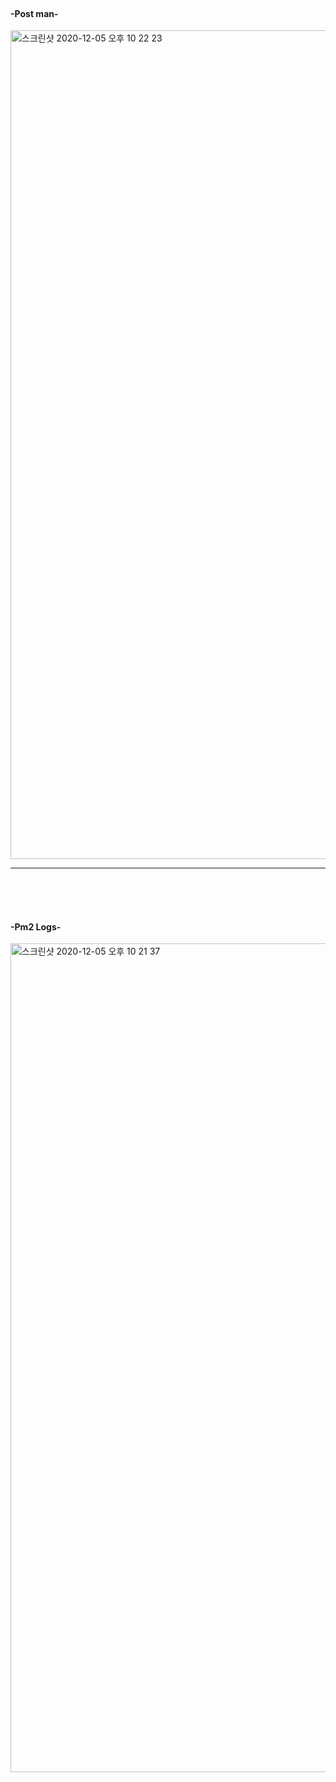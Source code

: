 

<br>


<h4>-Post man-</h4>

<img width="1326" alt="스크린샷 2020-12-05 오후 10 22 23" src="https://user-images.githubusercontent.com/22928068/101244205-5c430080-3748-11eb-99f4-231a76939a69.png">



<hr />
<br>
<br>
<br>

    

<h4>-Pm2 Logs-</h4>

<img width="1326" alt="스크린샷 2020-12-05 오후 10 21 37" src="https://user-images.githubusercontent.com/22928068/101244187-42092280-3748-11eb-839d-3b9d9651343d.png">


